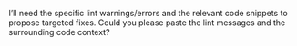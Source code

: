 I’ll need the specific lint warnings/errors and the relevant code snippets to propose targeted fixes. Could you please paste the lint messages and the surrounding code context?